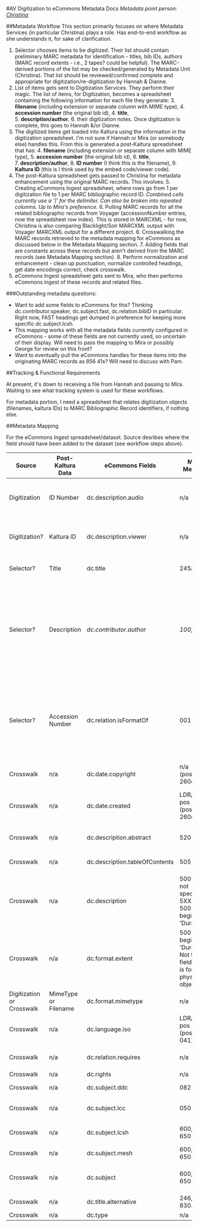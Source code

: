 #AV Digitization to eCommons Metadata Docs
*Metadata point person: [Christina](mailto:cmh329@cornell.edu)*

##Metadata Workflow
This section primarily focuses on where Metadata Services (in particular Christina) plays a role. Has end-to-end workflow as she understands it, for sake of clarification.

1. Selector chooses items to be digitized. Their list should contain preliminary MARC metadata for identification - titles, bib IDs, authors (MARC record extents - i.e., 2 tapes? could be helpful). The MARC-derived portions of the list may be checked/generated by Metadata Unit (Christina). That list should be reviewed/confirmed complete and appropriate for digitization/re-digitization by Hannah & Dianne.
2. List of items gets sent to Digitization Services. They perform their magic. The list of items, for Digitization, becomes a spreadsheet containing the following information for each file they generate: 
    3. **filename** (including extension or separate column with MIME type), 
    4. **accession number** (the original bib id), 
    4. **title**,  
    5. **description/author**, 
    6. their digitization notes. 
Once digitization is complete, this goes to Hannah &/or Dianne.
3. The digitized items get loaded into Kaltura using the information in the digitization spreadsheet. I'm not sure if Hannah or Mira (or somebody else) handles this. From this is generated a post-Kaltura spreadsheet that has: 
    4. **filename** (including extension or separate column with MIME type), 
    5. **accession number** (the original bib id), 
    6. **title**,  
    7. **description/author**, 
    8. **ID number** (I think this is the filename), 
    9. **Kaltura ID** (this is I think used by the embed code/viewer code).
4. The post-Kaltura spreadsheet gets passed to Christina for metadata enhancement using the original MARC records. This involves:
    5. Creating eCommons Ingest spreadsheet, where rows go from 1 per digitization file to 1 per MARC bibliographic record ID. *Combined cells currently use a '|' for the delimiter. Can also be broken into repeated columns. Up to Mira's preference.*
    6. Pulling MARC records for all the related bibliographic records from Voyager (accessionNumber entries, now the spreadsheet row index). This is stored in MARCXML - for now, Christina is also comparing Blacklight/Solr MARCXML output with Voyager MARCXML output for a different project.
    6. Crosswalking the MARC records retrieved to the metadata mapping for eCommons as discussed below in the Metadata Mapping section.
    7. Adding fields that are constants across these records but aren't derived from the MARC records (see Metadata Mapping section).
    8. Perform normalization and enhancement - clean up punctuation, normalize controlled headings, get date encodings correct, check crosswalk.
9. eCommons Ingest spreadsheet gets sent to Mira, who then performs eCommons ingest of these records and related files.

###Outstanding metadata questions:

* Want to add some fields to eCommons for this? Thinking dc.contributor.speaker, dc.subject.fast, dc.relation.bibID in particular. Right now, FAST headings get dumped in preference for keeping more specific dc.subject.lcsh.
* This mapping works with all the metadata fields currently configured in eCommons - some of these fields are not currently used, so uncertain of their display. Will need to pass the mapping to Mira or possibly George for review on this front?
* Want to eventually pull the eCommons handles for these items into the originating MARC records as 856 41s? Will need to discuss with Pam.

##Tracking & Functional Requirements

At present, it's down to receiving a file from Hannah and passing to Mira. Waiting to see what tracking system is used for these workflows. 

For metadata portion, I need a spreadsheet that relates digitization objects (filenames, kaltura IDs) to MARC Bibliographic Record identifiers, if nothing else.

##Metadata Mapping

For the eCommons Ingest spreadsheet/dataset. Source desribes where the field should have been added to the dataset (see workflow steps above).

Source | Post-Kaltura Data | eCommons Fields | MARC Metadata | Notes
---|---|---|---|---
Digitization | ID Number | dc.description.audio | n/a | filenames? eCommons dc.description.audio has scope note 'Entry ID for kaltura audio files'
Digitization? | Kaltura ID | dc.description.viewer | n/a | entry id for Kaltura viewer? eCommons dc.description.viewer has scope note 'Entry ID for Kaltura Viewer'
Selector? | Title | dc.title | 245abp | Clean up punctuation, remove $h qualifiers, if present.
Selector? | Description | *dc.contributor.author* | *100, 700* | At least in starting sheet, this column competely maps to author, not general description note or more specific description abstract. Will be asking about 1. changing this in future spreadsheets 2. getting eCommons field 'dc.contributor.speaker' added.
Selector? | Accession Number | dc.relation.isFormatOf | 001 | MARC Bibliographic record identifier. Consider generating URL from this for linking to record as appears in Blacklight interface. Could also be used later for generating eCommons URLs to add to MARC records.
Crosswalk | n/a | dc.date.copyright | n/a (possibly 260c/264c) | Will we be adding any rights information to these?
Crosswalk | n/a | dc.date.created | LDR/008 pos 7-10 (possibly 260c/264c) | Make sure is EDTF Encoding. Don't think these MARC records generally have 260/264c fields. 
Crosswalk | n/a | dc.description.abstract | 520 3# a | Probably will include 520 generally, 500s too possibly.
Crosswalk | n/a | dc.description.tableOfContents | 505 * | Will need normalization review if even included for these records.
Crosswalk | n/a | dc.description | 500 *, 518, not specified 5XX, not 500 that begins with 'Duration: ' | will need to be reviewed for item- and format-specific notes.
Crosswalk | n/a | dc.format.extent | 500 that begins with 'Duration: '. Not the 300 field - this is for the physical object. | Possibly will get this information also from the Digitization work.
Digitization or Crosswalk | MimeType or Filename | dc.format.mimetype | n/a | Derived from Digitization work and filenames.
Crosswalk | n/a | dc.language.iso | LDR/008 pos 35-37 (possibly 041) | Convert to ISO 639-2 for now. eCommons seems to try to use that.
Crosswalk | n/a | dc.relation.requires | n/a | Any constant notes on the required software to listen?
Crosswalk | n/a | dc.rights | n/a | May want to add later.
Crosswalk | n/a | dc.subject.ddc | 082 | Don't think this displays currently in eCommons.
Crosswalk | n/a | dc.subject.lcc | 050 #4 | Don't think this displays currently in eCommons. Want to include Cutter?
Crosswalk | n/a | dc.subject.lcsh | 600, 610, 650 #0 | Will need normalization. Don't include FAST headings here for now.
Crosswalk | n/a | dc.subject.mesh | 600, 610, 650 #2 | Will need normalization.
Crosswalk | n/a | dc.subject | 600, 610, 650 #7 | Include Fast headings here that aren't repeating LCSH headings.
Crosswalk | n/a | dc.title.alternative | 246, 240, 830. | Normalize. Want to use dct:isPartOf?
Crosswalk | n/a | dc.type | n/a | always will be 'Sound'



